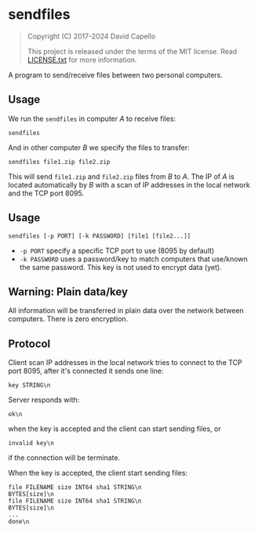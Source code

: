 # sendfiles

> Copyright (C) 2017-2024 David Capello
>
> This project is released under the terms of the MIT license.
> Read [LICENSE.txt](LICENSE.txt) for more information.

A program to send/receive files between two personal computers.

## Usage

We run the `sendfiles` in computer *A* to receive files:

    sendfiles

And in other computer *B* we specify the files to transfer:

    sendfiles file1.zip file2.zip

This will send `file1.zip` and `file2.zip` files from *B* to *A*. The
IP of *A* is located automatically by *B* with a scan of IP addresses
in the local network and the TCP port 8095.

## Usage

    sendfiles [-p PORT] [-k PASSWORD] [file1 [file2...]]

* `-p PORT` specify a specific TCP port to use (8095 by default)
* `-k PASSWORD` uses a password/key to match computers that use/known
  the same password. This key is not used to encrypt data (yet).

## Warning: Plain data/key

All information will be transferred in plain data over the network
between computers. There is zero encryption.

## Protocol

Client scan IP addresses in the local network tries to connect to the
TCP port 8095, after it's connected it sends one line:

    key STRING\n

Server responds with:

    ok\n

when the key is accepted and the client can start sending files, or

    invalid key\n

if the connection will be terminate.

When the key is accepted, the client start sending files:

    file FILENAME size INT64 sha1 STRING\n
    BYTES[size]\n
    file FILENAME size INT64 sha1 STRING\n
    BYTES[size]\n
    ...
    done\n
